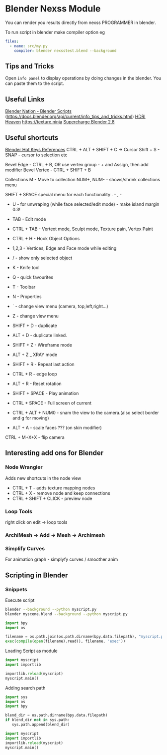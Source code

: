 # Blender Nexss Module

You can render you results directly from nexss PROGRAMMER in blender.

To run script in blender make compiler option eg

```yml
files:
  - name: src/my.py
    compiler: blender nexsstest.blend --background
```

## Tips and Tricks

Open `info panel` to display operations by doing changes in the blender. You can paste them to the script.

## Useful Links

[Blender Nation - Blender Scripts](https://www.blendernation.com/category/blender/python-scripts/)
(https://docs.blender.org/api/current/info_tips_and_tricks.html)
[HDRI Heaven](https://hdrihaven.com/)
<https://texture.ninja>
[Supercharge Blender 2.8](https://www.youtube.com/watch?v=yWnp8he1oq4)

## Useful shortcuts

[Blender Hot Keys References](https://download.blender.org/documentation/BlenderHotkeyReference.pdf)
CTRL + ALT + SHIFT + C -> Cursor
Shift + S - SNAP - cursor to selection etc

Bevel Edge - CTRL + B, OR use vertex group - + and Assign, then add modifier
Bevel Vertex - CTRL + SHIFT + B

Collections
M - Move to collection
NUM+, NUM- - shows/shrink collections menu

SHIFT + SPACE special menu for each functionality
. -
, -

- U - for unwraping (while face selected/edit mode) - make island margin 0.3!

- TAB - Edit mode
- CTRL + TAB - Vertext mode, Sculpt mode, Texture pain, Vertex Paint
- CTRL + H - Hook Object Options
- 1,2,3 - Vertices, Edge and Face mode while editing
- / - show only selected object
- K - Knife tool
- Q - quick favourites
- T - Toolbar
- N - Properties
- ` - change view menu (camera, top,left,right...)
- Z - change view menu
- SHIFT + D - duplicate
- ALT + D - duplicate linked.
- SHIFT + Z - Wireframe mode
- ALT + Z \_ XRAY mode
- SHIFT + R - Repeat last action
- CTRL + R - edge loop
- ALT + R - Reset rotation
- SHIFT + SPACE - Play animation
- CTRL + SPACE - Full screen of current
- CTRL + ALT + NUM0 - snam the view to the camera.(also select border and g for moving)
- ALT + A - scale faces ??? (on skin modifier)

CTRL + M+X+X - flip camera

## Interesting add ons for Blender

### Node Wrangler

Adds new shortcuts in the node view

- CTRL + T - adds texture mapping nodes
- CTRL + X - remove node and keep connections
- CTRL + SHIFT + CLICK - preview node

### Loop Tools

right click on edit -> loop tools

### ArchiMesh -> Add -> Mesh -> Archimesh

### Simplify Curves

For animation graph - simplyfy curves / smoother anim

## Scripting in Blender

### Snippets

Execute script

```sh
blender --background --python myscript.py
blender myscene.blend --background --python myscript.py
```

```py
import bpy
import os

filename = os.path.join(os.path.dirname(bpy.data.filepath), "myscript.py")
exec(compile(open(filename).read(), filename, 'exec'))
```

Loading Script as module

```py
import myscript
import importlib

importlib.reload(myscript)
myscript.main()
```

Adding search path

```py
import sys
import os
import bpy

blend_dir = os.path.dirname(bpy.data.filepath)
if blend_dir not in sys.path:
   sys.path.append(blend_dir)

import myscript
import importlib
importlib.reload(myscript)
myscript.main()
```
